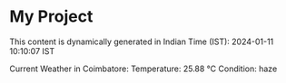 # My Project

This content is dynamically generated in Indian Time (IST): 2024-01-11 10:10:07 IST


Current Weather in Coimbatore:
Temperature: 25.88 °C
Condition: haze
